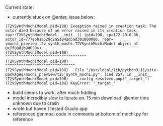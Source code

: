Current state:
- currently stuck on @enter, issue below:
```
(T2VSynthMochiModel pid=198) Exception raised in creation task: The actor died because of an error raised in its creation task, ray::T2VSynthMochiModel.__init__() (pid=198, ip=172.20.0.86, actor_id=777ebb1a529d2a51042d5ad301000000, repr=<mochi_preview.t2v_synth_mochi.T2VSynthMochiModel object at 0x7f88d1b98650>)
(T2VSynthMochiModel pid=198)            ^^^^^^^^^^^^^^^^^^^^^^^^^^^^^^^^^^^^
(T2VSynthMochiModel pid=198)            ^^^^^^^^^^^^^^^^^^^^^^^^^^^^^^^
(T2VSynthMochiModel pid=198)   File "/usr/local/lib/python3.11/site-packages/mochi_preview/t2v_synth_mochi.py", line 257, in __init__
(T2VSynthMochiModel pid=198)     config_resolved.pop("_target_")
(T2VSynthMochiModel pid=198) KeyError: '_target_'
```
- build seems to work, after much fiddling
- model incredibly slow to iterate on. 15 min download, @enter time unknown due to crash
- wrote but haven't tested Gradio app
- referenced genmoai code in comments at bottom of mochi.py for reference